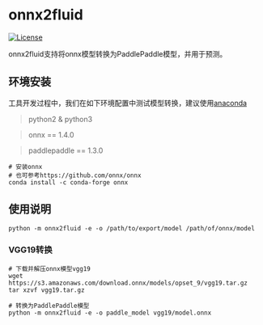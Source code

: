# onnx2fluid
[![License](https://img.shields.io/badge/license-Apache%202-blue.svg)](LICENSE)


onnx2fluid支持将onnx模型转换为PaddlePaddle模型，并用于预测。

## 环境安装

工具开发过程中，我们在如下环境配置中测试模型转换，建议使用[anaconda](https://docs.anaconda.com/anaconda/install)

> python2 & python3

> onnx == 1.4.0

> paddlepaddle == 1.3.0

``` shell
# 安装onnx
# 也可参考https://github.com/onnx/onnx
conda install -c conda-forge onnx
```

## 使用说明
         
```shell
python -m onnx2fluid -e -o /path/to/export/model /path/of/onnx/model
```
### VGG19转换
```shell
# 下载并解压onnx模型vgg19
wget https://s3.amazonaws.com/download.onnx/models/opset_9/vgg19.tar.gz
tar xzvf vgg19.tar.gz

# 转换为PaddlePaddle模型
python -m onnx2fluid -e -o paddle_model vgg19/model.onnx
```
